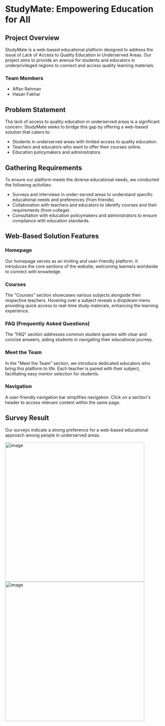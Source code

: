 # StudyMate: Empowering Education for All

## Project Overview
StudyMate is a web-based educational platform designed to address the issue of Lack of Access to Quality Education in Underserved Areas. Our project aims to provide an avenue for students and educators in underprivileged regions to connect and access quality learning materials.

### Team Members
- Affan Rehman
- Hasan Fakhar

## Problem Statement
The lack of access to quality education in underserved areas is a significant concern. StudyMate seeks to bridge this gap by offering a web-based solution that caters to:

- Students in underserved areas with limited access to quality education.
- Teachers and educators who want to offer their courses online.
- Education policymakers and administrators.

## Gathering Requirements
To ensure our platform meets the diverse educational needs, we conducted the following activities:
- Surveys and interviews in under-served areas to understand specific educational needs and preferences (from friends).
- Collaboration with teachers and educators to identify courses and their requirements (from college).
- Consultation with education policymakers and administrators to ensure compliance with education standards.

## Web-Based Solution Features
### Homepage
Our homepage serves as an inviting and user-friendly platform. It introduces the core sections of the website, welcoming learners worldwide to connect with knowledge.

### Courses
The "Courses" section showcases various subjects alongside their respective teachers. Hovering over a subject reveals a dropdown menu providing quick access to real-time study materials, enhancing the learning experience.

### FAQ (Frequently Asked Questions)
The "FAQ" section addresses common student queries with clear and concise answers, aiding students in navigating their educational journey.

### Meet the Team
In the "Meet the Team" section, we introduce dedicated educators who bring this platform to life. Each teacher is paired with their subject, facilitating easy mentor selection for students.

### Navigation
A user-friendly navigation bar simplifies navigation. Click on a section's header to access relevant content within the same page.

## Survey Result
Our surveys indicate a strong preference for a web-based educational approach among people in underserved areas.

<img width="452" alt="image" src="https://github.com/Affan-Rehman/StudyMate/assets/112381046/6f160afb-bfe9-402d-bc7b-9560e20944b7">

<img width="452" alt="image" src="https://github.com/Affan-Rehman/StudyMate/assets/112381046/55e6b501-aa79-4b35-8874-eb04d89ab96b">

